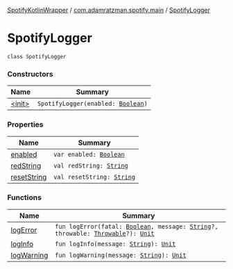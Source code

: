 [SpotifyKotlinWrapper](../../index.md) / [com.adamratzman.spotify.main](../index.md) / [SpotifyLogger](./index.md)

# SpotifyLogger

`class SpotifyLogger`

### Constructors

| Name | Summary |
|---|---|
| [&lt;init&gt;](-init-.md) | `SpotifyLogger(enabled: `[`Boolean`](https://kotlinlang.org/api/latest/jvm/stdlib/kotlin/-boolean/index.html)`)` |

### Properties

| Name | Summary |
|---|---|
| [enabled](enabled.md) | `var enabled: `[`Boolean`](https://kotlinlang.org/api/latest/jvm/stdlib/kotlin/-boolean/index.html) |
| [redString](red-string.md) | `val redString: `[`String`](https://kotlinlang.org/api/latest/jvm/stdlib/kotlin/-string/index.html) |
| [resetString](reset-string.md) | `val resetString: `[`String`](https://kotlinlang.org/api/latest/jvm/stdlib/kotlin/-string/index.html) |

### Functions

| Name | Summary |
|---|---|
| [logError](log-error.md) | `fun logError(fatal: `[`Boolean`](https://kotlinlang.org/api/latest/jvm/stdlib/kotlin/-boolean/index.html)`, message: `[`String`](https://kotlinlang.org/api/latest/jvm/stdlib/kotlin/-string/index.html)`?, throwable: `[`Throwable`](https://kotlinlang.org/api/latest/jvm/stdlib/kotlin/-throwable/index.html)`?): `[`Unit`](https://kotlinlang.org/api/latest/jvm/stdlib/kotlin/-unit/index.html) |
| [logInfo](log-info.md) | `fun logInfo(message: `[`String`](https://kotlinlang.org/api/latest/jvm/stdlib/kotlin/-string/index.html)`): `[`Unit`](https://kotlinlang.org/api/latest/jvm/stdlib/kotlin/-unit/index.html) |
| [logWarning](log-warning.md) | `fun logWarning(message: `[`String`](https://kotlinlang.org/api/latest/jvm/stdlib/kotlin/-string/index.html)`): `[`Unit`](https://kotlinlang.org/api/latest/jvm/stdlib/kotlin/-unit/index.html) |
